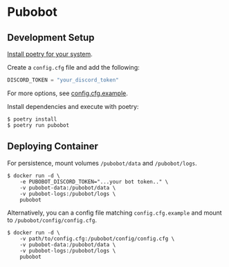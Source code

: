 # Pubobot

## Development Setup

[Install poetry for your system](https://python-poetry.org/docs/#installation).

Create a `config.cfg` file and add the following:
```python
DISCORD_TOKEN = "your_discord_token"
```

For more options, see [config.cfg.example](config.cfg.example).

Install dependencies and execute with poetry:

```console
$ poetry install
$ poetry run pubobot
```

## Deploying Container

For persistence, mount volumes `/pubobot/data` and `/pubobot/logs`.

```console
$ docker run -d \
    -e PUBOBOT_DISCORD_TOKEN="...your bot token.." \
    -v pubobot-data:/pubobot/data \
    -v pubobot-logs:/pubobot/logs \
    pubobot
```

Alternatively, you can a config file matching `config.cfg.example` and mount to
`/pubobot/config/config.cfg`.

```console
$ docker run -d \
    -v path/to/config.cfg:/pubobot/config/config.cfg \
    -v pubobot-data:/pubobot/data \
    -v pubobot-logs:/pubobot/logs \
    pubobot
```
